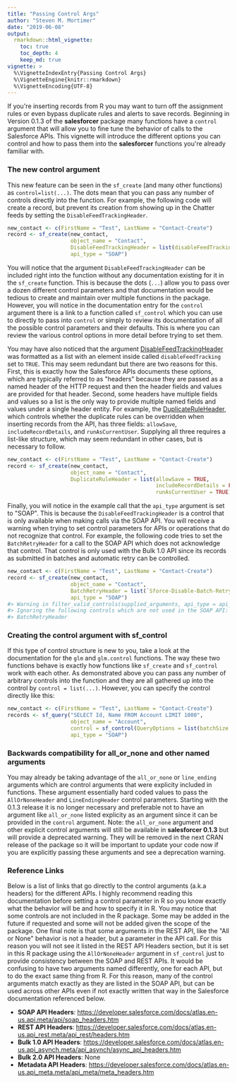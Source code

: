 ```yaml
---
title: "Passing Control Args"
author: "Steven M. Mortimer"
date: "2019-06-08"
output:
  rmarkdown::html_vignette:
    toc: true
    toc_depth: 4
    keep_md: true
vignette: >
  %\VignetteIndexEntry{Passing Control Args}
  %\VignetteEngine{knitr::rmarkdown}
  %\VignetteEncoding{UTF-8}
---
```




If you're inserting records from R you may want to turn off the assignment rules 
or even bypass duplicate rules and alerts to save records. Beginning in Version 0.1.3 of 
the **salesforcer** package many functions have a `control` argument that will allow 
you to fine tune the behavior of calls to the Salesforce APIs. This vignette will 
introduce the different options you can control and how to pass them into the **salesforcer** 
functions you're already familiar with.

### The new control argument

This new feature can be seen in the `sf_create` (and many other functions) as 
`control=list(...)`. The dots mean that you can pass any number of controls directly 
into the function. For example, the following code will create a record, but prevent 
its creation from showing up in the Chatter feeds by setting the `DisableFeedTrackingHeader`. 




```r
new_contact <- c(FirstName = "Test", LastName = "Contact-Create")
record <- sf_create(new_contact,
                    object_name = "Contact",
                    DisableFeedTrackingHeader = list(disableFeedTracking = TRUE), 
                    api_type = "SOAP")
```



You will notice that the argument `DisableFeedTrackingHeader` can be included right into 
the function without any documentation existing for it in the `sf_create` function. 
This is because the dots (`...`) allow you to pass over a dozen different control 
parameters and that documentation would be tedious to create and maintain over multiple 
functions in the package. However, you will notice in the documentation entry for 
the `control` argument there is a link to a function called `sf_control` which you 
can use to directly to pass into `control` or simply to review its documentation of all the 
possible control parameters and their defaults. This is where you can review the various 
control options in more detail before trying to set them.

You may have also noticed that the argument <a href="https://developer.salesforce.com/docs/atlas.en-us.api.meta/api/sforce_api_header_disablefeedtracking.htm" target="_blank">DisableFeedTrackingHeader</a> was formatted 
as a list with an element inside called `disableFeedTracking` set to `TRUE`. This may 
seem redundant but there are two reasons for this. First, this is exactly how the 
Salesforce APIs documents these options, which are typically referred to as "headers" 
because they are passed as a named header of the HTTP request and then the header fields 
and values are provided for that header. Second, some headers have multiple fields and values 
so a list is the only way to provide multiple named fields and values under a single header entity. 
For example, the <a href="https://developer.salesforce.com/docs/atlas.en-us.api.meta/api/sforce_api_header_duplicateruleheader.htm" target="_blank">DuplicateRuleHeader</a>, which controls whether 
the duplicate rules can be overridden when inserting records from the API, has three 
fields: `allowSave`, `includeRecordDetails`, and `runAsCurrentUser`. Supplying all 
three requires a list-like structure, which may seem redundant in other cases, but is 
necessary to follow.


```r
new_contact <- c(FirstName = "Test", LastName = "Contact-Create")
record <- sf_create(new_contact,
                    object_name = "Contact",
                    DuplicateRuleHeader = list(allowSave = TRUE, 
                                               includeRecordDetails = FALSE, 
                                               runAsCurrentUser = TRUE))
```



Finally, you will notice in the example call that the `api_type` argument is set to "SOAP". 
This is because the `DisableFeedTrackingHeader` is a control that is only available when 
making calls via the SOAP API. You will receive a warning when trying to set control 
parameters for APIs or operations that do not recognize that control. For example, 
the following code tries to set the `BatchRetryHeader` for a call to the SOAP 
API which does not acknowledge that control. That control is only used with the Bulk 
1.0 API since its records as submitted in batches and automatic retry can be controlled.


```r
new_contact <- c(FirstName = "Test", LastName = "Contact-Create")
record <- sf_create(new_contact,
                    object_name = "Contact",
                    BatchRetryHeader = list(`Sforce-Disable-Batch-Retry` = FALSE), 
                    api_type = "SOAP")
#> Warning in filter_valid_controls(supplied_arguments, api_type = api_type):
#> Ignoring the following controls which are not used in the SOAP API:
#> BatchRetryHeader
```



### Creating the control argument with sf_control

If this type of control structure is new to you, take a look at the documentation for 
the `glm` and `glm.control` functions. The way these two functions behave is exactly how 
functions like `sf_create` and `sf_control` work with each other. As demonstrated above 
you can pass any number of arbitrary controls into the function and they are all 
gathered up into the control by `control = list(...)`. However, you can specify the 
control directly like this: 


```r
new_contact <- c(FirstName = "Test", LastName = "Contact-Create")
records <- sf_query("SELECT Id, Name FROM Account LIMIT 1000",
                    object_name = "Account",
                    control = sf_control(QueryOptions = list(batchSize = 100)), 
                    api_type = "SOAP")
```

### Backwards compatibility for all_or_none and other named arguments

You may already be taking advantage of the `all_or_none` or `line_ending` arguments 
which are control arguments that were explicity included in functions. These argument 
essentially hard coded values to pass the `AllOrNoneHeader` and `LineEndingHeader` 
control parameters. Starting with the 0.1.3 release it is no longer necessary and 
preferable not to have an argument like `all_or_none` listed explicity as an argument 
since it can be provided in the `control` argument. Note: the `all_or_none` argument 
and other explicit control arguments will still be available in **salesforcer 0.1.3** 
but will provide a deprecated warning. They will be removed in the next CRAN release 
of the package so it will be important to update your code now if you are explicitly 
passing these arguments and see a deprecation warning.
  
### Reference Links

Below is a list of links that go directly to the control arguments (a.k.a headers) 
for the different APIs. I highly recommend reading this documentation before setting 
a control parameter in R so you know exactly what the behavior will be and how to 
specify it in R. You may notice that some controls are not included in the R package. 
Some may be added in the future if requested and some will not be added given the 
scope of the package. One final note is that some arguments in the REST API, like the 
"All or None" behavior is not a header, but a parameter in the API call. For this reason 
you will not see it listed in the REST API Headers section, but it is set in this R package 
using the `AllOrNoneHeader` argument in `sf_control` just to provide consistency between 
the SOAP and REST APIs. It would be confusing to have two arguments named differently, 
one for each API, but to do the exact same thing from R. For this reason, many of the 
control arguments match exactly as they are listed in the SOAP API, but can be used 
across other APIs even if not exactly written that way in the Salesforce documentation 
referenced below.

 * **SOAP API Headers**: <a href="https://developer.salesforce.com/docs/atlas.en-us.api.meta/api/soap_headers.htm" target="_blank">https://developer.salesforce.com/docs/atlas.en-us.api.meta/api/soap_headers.htm</a>
 * **REST API Headers**: <a href="https://developer.salesforce.com/docs/atlas.en-us.api_rest.meta/api_rest/headers.htm" target="_blank">https://developer.salesforce.com/docs/atlas.en-us.api_rest.meta/api_rest/headers.htm</a>
 * **Bulk 1.0 API Headers**: <a href="https://developer.salesforce.com/docs/atlas.en-us.api_asynch.meta/api_asynch/async_api_headers.htm" target="_blank">https://developer.salesforce.com/docs/atlas.en-us.api_asynch.meta/api_asynch/async_api_headers.htm</a>
 * **Bulk 2.0 API Headers**: None
 * **Metadata API Headers**: <a href="https://developer.salesforce.com/docs/atlas.en-us.api_meta.meta/api_meta/meta_headers.htm" target="_blank">https://developer.salesforce.com/docs/atlas.en-us.api_meta.meta/api_meta/meta_headers.htm</a>
